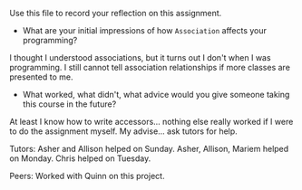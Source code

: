Use this file to record your reflection on this assignment.

- What are your initial impressions of how `Association` affects your programming?

I thought I understood associations, but it turns out I don't when I was programming. I still cannot tell association  relationships if more classes are presented to me.

- What worked, what didn't, what advice would you give someone taking this course in the future?

At least I know how to write accessors... nothing else really worked if I were to do the assignment myself. My advise... ask tutors for help.

Tutors:
Asher and Allison helped on Sunday.
Asher, Allison, Mariem helped on Monday.
Chris helped on Tuesday.

Peers:
Worked with Quinn on this project.